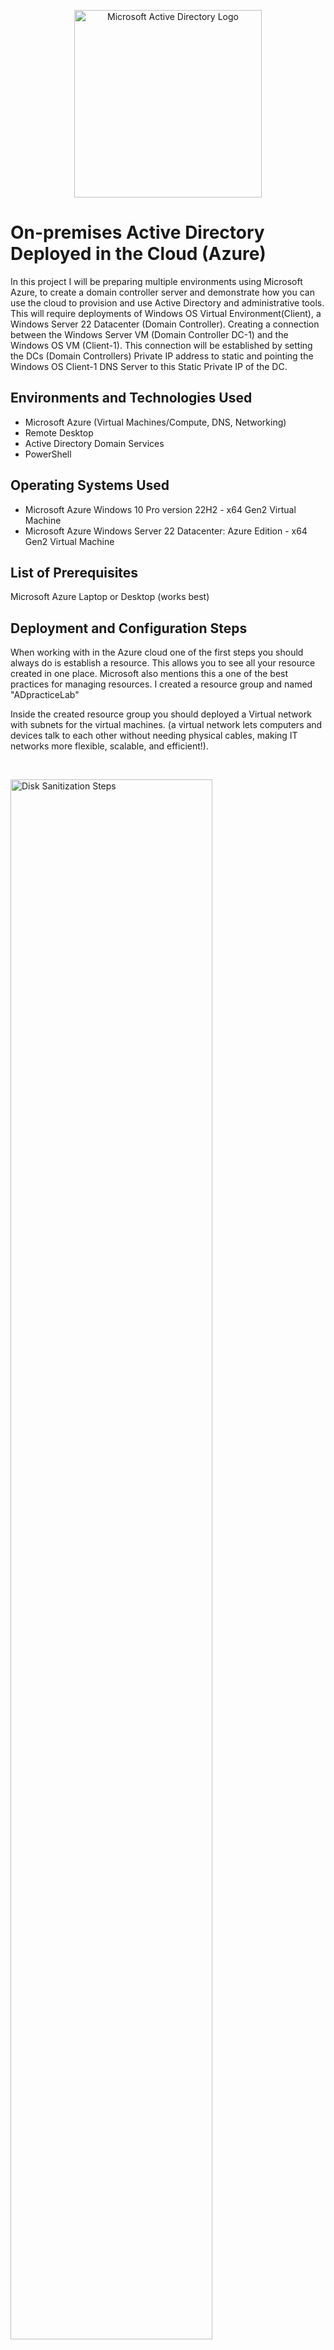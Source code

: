 <p align="center">
<img src="https://miro.medium.com/v2/resize:fit:720/1*--RgGZA7dD7JUX7ZDwzG-g.png" alt="Microsoft Active Directory Logo"
    height="300"
  width="300"/>
</p>

<h1>On-premises Active Directory Deployed in the Cloud (Azure)</h1>
In this project I will be  preparing multiple environments using Microsoft Azure, to create a domain controller server and demonstrate how you can use the cloud to provision and use Active Directory and administrative tools. This will require deployments of Windows OS Virtual Environment(Client), a Windows Server 22 Datacenter (Domain Controller). Creating a  connection between the Windows Server VM (Domain Controller DC-1) and the Windows OS VM (Client-1). This connection will be established by setting the DCs (Domain Controllers) Private IP address to static and pointing the Windows OS Client-1 DNS Server to this Static Private IP of the DC.<br />


<h2>Environments and Technologies Used</h2>

- Microsoft Azure (Virtual Machines/Compute, DNS, Networking)
- Remote Desktop
- Active Directory Domain Services
- PowerShell

<h2>Operating Systems Used </h2>

- Microsoft Azure Windows 10 Pro version 22H2 - x64 Gen2 Virtual Machine
- Microsoft Azure Windows Server 22 Datacenter: Azure Edition - x64 Gen2 Virtual Machine

<h2>List of Prerequisites</h2>

Microsoft Azure
Laptop or Desktop (works best)

<h2>Deployment and Configuration Steps</h2>
<p>
When working with in the Azure cloud one of the first steps you should always do is establish a resource. This allows you to see all your resource created in one place. Microsoft also mentions this a one of the best practices for managing resources. I created a resource group and  named  "ADpracticeLab"  
</p>

<p>
 Inside the created resource group you should deployed a Virtual network with subnets for the virtual machines. (a virtual network lets computers and devices talk to each other without needing physical cables, making IT networks more flexible, scalable, and efficient!).  
</p>
<br />

<p>
<img src="https://i.imgur.com/pERPKJA.png" height="80%" width="80%" alt="Disk Sanitization Steps"/>
</p>
<h3>Domain Controller Virtual Machine Deployment</h3>
    <ul>
      <li>
        <strong>Virtual Machine:</strong> Once the Virtual network is created, Deploy a Windows Server 2022 virtual machine instance. This server will be the domain controller(dc-1) Must be created in the same resource group as the network.  The region and zone must be the same as the network created.
          <p>Enter a username and password to login into the domain controller. I used Username: labuser Password: Cyberlab123(for the purpose of this lab)</p>
      </li>
      <li>
        <strong>Domain Controller Role:</strong> Within the Azure console set Domain Controller's NIC Private IP address to be static. Then install and configure the Active Directory Domain Services role on the deployed virtual machine, promoting it to a Domain Controller. Be sure to disable the Windows firewall for testing connectivity.
      </li>
    </ul>
  </li>
</ol>
<p>  
</p>
<br />

<p>
<img src="https://i.imgur.com/6a25u7I.png" height="80%" width="80%" alt="Disk Sanitization Steps"/>
</p>
<h2>Setting Up Client-1 Virtual Machine in Azure</h2>

<p>This section outlines the steps to create and configure a Windows 10 virtual machine named "Client-1" in Azure, connecting it to the same network as the Domain Controller (DC-1).</p>

<ul>
  <li>
    <h3>Create the Client VM (Client-1)</h3>
    <p>Deploy a Windows 10 virtual machine named "Client-1"</p>
    <ul>
      <li><strong>Username:</strong> fresh</li>
      <li><strong>Password:</strong> Cyberlab123!</li>
      <li><strong>Region:</strong> Same region as DC-1</li>
      <li><strong>Virtual Network:</strong> Same Virtual Network as DC-1</li>
    </ul>
  </li>
  <li>
    <h3>Configure DNS Settings</h3>
    <p>After the virtual machine is created, configure Client-1's DNS settings to point to the private IP address of DC-1.(critical for domain functionality). Setting Client-1’s DNS to DC-1’s Private IP is essential for domain authentication, Active Directory functionality, group policy updates, and proper internal resource resolution. Without this setting, Client-1 may fail to join the domain, authenticate users, or access shared network resources. 
  
<h3>Restart Client-1</h3>
    <p>From the Azure Portal, restart the Client-1 virtual machine to apply the DNS settings.</p>
  </li>
  <li>
    <h3>Login and Verify Connectivity</h3>
    <p>Login to the Client-1 virtual machine using the provided credentials (fresh/Cyberlab123!).</p>
    <p>Open a command prompt or PowerShell window and attempt to ping the private IP address of DC-1.</p>
    <p><strong>Verification:</strong> Ensure the ping operation succeeds, indicating network connectivity.</p>
  </li>
  <li>
    <h3>Verify DNS Configuration</h3>
    <p>From Client-1, open PowerShell and execute the command <code>ipconfig /all</code>.</p>
    <p><strong>Verification:</strong> Review the output and confirm that the DNS settings display the private IP address of DC-1. Running ipconfig /all in PowerShell helps verify Client-1’s network configuration, ensuring that:
It has the correct IP address, subnet mask, and default gateway.
It is using DC-1’s Private IP as its DNS server .
It is connected to the correct domain and can communicate with network resources.
If there are issues, this command is the first troubleshooting step in diagnosing network or Active Directory problems.</p>
  </li>
</ul>
<br />

<p>
<img src="https://i.imgur.com/fCHSqz2.png" height="80%" width="80%" alt="Disk Sanitization Steps"/>
</p>
<p>
  
</p>
<br />

<p>
<img src="https://i.imgur.com/MMBzW6e.png" height="80%" width="80%" alt="Disk Sanitization Steps"/>
</p>
<p>

</p>
<br />

<p>
<img src="https://i.imgur.com/GNdDd6K.png" height="80%" width="80%" alt="Disk Sanitization Steps"/>
<img src="https://i.imgur.com/17Vp9Eb.png" height="80%" width="80%" alt="Disk Sanitization Steps"/>
<img src="https://i.imgur.com/0oAN80D.png" height="80%" width="80%" alt="Disk Sanitization Steps"/>
<img src="https://i.imgur.com/HlVXaPK.png" height="80%" width="80%" alt="Disk Sanitization Steps"/>
</p>
<p>





